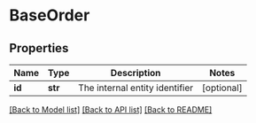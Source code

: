 # BaseOrder

## Properties
Name | Type | Description | Notes
------------ | ------------- | ------------- | -------------
**id** | **str** | The internal entity identifier | [optional] 

[[Back to Model list]](../README.md#documentation-for-models) [[Back to API list]](../README.md#documentation-for-api-endpoints) [[Back to README]](../README.md)



